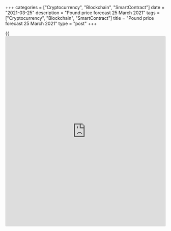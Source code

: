+++
categories = ["Cryptocurrency", "Blockchain", "SmartContract"]
date = "2021-03-25"
description = "Pound price forecast 25 March 2021"
tags = ["Cryptocurrency", "Blockchain", "SmartContract"]
title = "Pound price forecast 25 March 2021"
type = "post"
+++

{{<iframe id="large-banner" src="https://www.bounty.group/#slide=5.0" width="100%" height="600" scrolling="no" style="border: 0px solid rgb(216, 221, 230); border-radius: 3px;">}}

2021-03-25

2021-03-25

Pound is retreating but not giving up. Forecast as of 25.03.2021Dmitri
Demidenko

It takes time to adapt to life in new conditions. Leaving the comfort
zone is not painless for anyone. The pound is no exception. Brexit and
the pandemic have disrupted the old way of life, but summer is
approaching, and everything will change for the better. Let us discuss
the Forex outlook and make up a trading plan for [GBPUSD][1] and
[EURGBP][2].

## Monthly pound fundamental forecast

The conclusion of a Brexit agreement at the last moment was like a
miracle, but any magic ends sooner or later. The UK and the EU have
agreed on duty-free trade in goods, but the situation with services is
not so smooth. The European Union is preventing the export of vaccines
produced on its territory to the UK and is ready to sue London for
arranging checks at the border of Northern Ireland and Ireland. The
volume of foreign trade between yesterday's partners has sharply
decreased. The fact that political risks have reduced but not
disappeared contributes to the pound weakening against major world
currencies.

Indeed, in January, UK exports to the EU fell by 41%, imports - by 29%.
As a rule, the initial reaction to the breakup of old relations is
stronger than in the long term when countries will adapt to new
conditions of cooperation.

### UK-EU foreign trade dynamics



 _Source: Nordea Markets._

The same applies to inflation, which slowed to 0.4% YoY in February and
seriously frightened sterling buyers. Since the Bank of England
abandoned the idea of ​​introducing negative rates because, according to
its forecasts, consumer prices will accelerate. However, if everything
does not go according to plan, will the BoE return to the idea of
​​dropping the interest rate below zero? The inflation slowdown is more
of a temporary measure. Based on the dynamics of energy prices and
Markit commodity prices, the UK CPI will soon accelerate and is likely
to exceed the central bank's target of 2%.

### Dynamics of commodity prices and inflation in the UK

###

 _Source: Nordea Markets._

Selling [GBPUSD][1], [investor](https://www.fintechee.com/tutorial-for-forex-trading/investor-mode/)s turn a blind eye to the fastest growth of
UK PMI data since August, more robust labor market statistics than
Bloomberg experts predicted, and hawkish comments from the Bank of
England representatives. According to chief economist Andy Haldane, a
GDP boost should be expected after the lifting of restrictions. Over the
past year, British households have saved about £150 billion, which will
soon pour into the economy.

In my opinion, the pound's position looks no worse than those of the US
dollar. Both the Fed and the BoE view the rally in bond yields as a
reflection of national economies' strength. In [terms](https://www.fintechee.com/terms/) of vaccination
rate, the UK is ahead of the US. Indeed, due to massive fiscal stimulus,
the US GDP will return to pre-pandemic levels faster than its British
counterpart. However, other exporting countries will benefit from the
growth of US imports.

### World vaccination dynamics



 _Source: Nordea Markets._

The sterling weakening against the euro looks even more surprising.

### [EURGBP][2] and [GBPUSD][1] trading plan for a month

In my opinion, the current pound sell-off is temporary. Enter
[EURGBP][2] sales on growth with targets at 0.83-0.84. As for the
[GBPUSD][1], I will look for buying opportunities in the zone
1.358-1.363, or enter long-term long trades if the pair returns above
level 1.386.







## Price chart of GBPUSD in real time mode

The content of this article reflects the author’s opinion and does not
necessarily reflect the official position of LiteForex. The material
published on this page is provided for informational purposes only and
should not be considered as the provision of investment advice for the
purposes of Directive 2004/39/EC.

Rate this article:

{{value}}

( {{count}} {{title}} )

   1. my.liteforex.com/trading/chart?symbol=GBPUSD&returnUrl=true
   2. my.liteforex.com/trading/chart?symbol=EURGBP&returnUrl=true